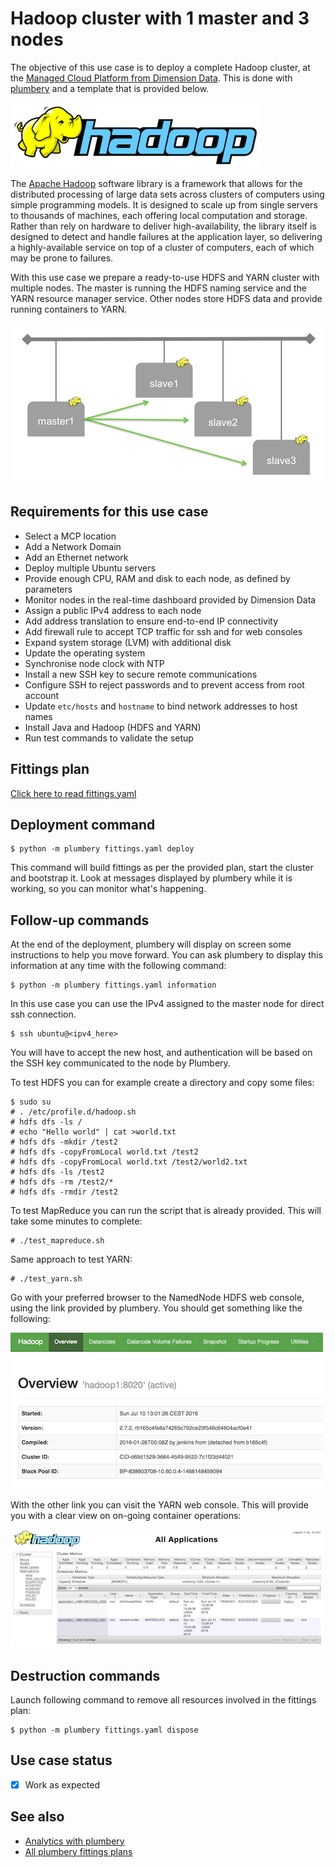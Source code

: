 # Hadoop cluster with 1 master and 3 nodes

The objective of this use case is to deploy a complete Hadoop cluster, at the [Managed Cloud Platform from Dimension Data](http://cloud.dimensiondata.com/eu/en/).
This is done with [plumbery](https://developer.dimensiondata.com/display/PLUM/Plumbery) and a template that is provided below.

![Hadoop](hadoop.png)

The [Apache Hadoop](https://hadoop.apache.org) software library is a framework that allows for the distributed processing
of large data sets across clusters of computers using simple programming models.
It is designed to scale up from single servers to thousands of machines, each offering local computation and storage.
Rather than rely on hardware to deliver high-availability, the library itself is
designed to detect and handle failures at the application layer, so delivering a highly-available
service on top of a cluster of computers, each of which may be prone to failures.

With this use case we prepare a ready-to-use HDFS and YARN cluster with multiple nodes. The master is running
the HDFS naming service and the YARN resource manager service. Other nodes store HDFS data and provide running containers to YARN.

![Architecture](architecture.png)

## Requirements for this use case

* Select a MCP location
* Add a Network Domain
* Add an Ethernet network
* Deploy multiple Ubuntu servers
* Provide enough CPU, RAM and disk to each node, as defined by parameters
* Monitor nodes in the real-time dashboard provided by Dimension Data
* Assign a public IPv4 address to each node
* Add address translation to ensure end-to-end IP connectivity
* Add firewall rule to accept TCP traffic for ssh and for web consoles
* Expand system storage (LVM) with additional disk
* Update the operating system
* Synchronise node clock with NTP
* Install a new SSH key to secure remote communications
* Configure SSH to reject passwords and to prevent access from root account
* Update `etc/hosts` and `hostname` to bind network addresses to host names
* Install Java and Hadoop (HDFS and YARN)
* Run test commands to validate the setup

## Fittings plan

[Click here to read fittings.yaml](fittings.yaml)

## Deployment command

    $ python -m plumbery fittings.yaml deploy

This command will build fittings as per the provided plan, start the cluster
and bootstrap it. Look at messages displayed by plumbery while it is
working, so you can monitor what's happening.

## Follow-up commands

At the end of the deployment, plumbery will display on screen some instructions
to help you move forward. You can ask plumbery to display this information
at any time with the following command:

    $ python -m plumbery fittings.yaml information


In this use case you can use the IPv4 assigned to the master node for direct ssh
connection.

    $ ssh ubuntu@<ipv4_here>


You will have to accept the new host, and authentication will be based on
the SSH key communicated to the node by Plumbery.

To test HDFS you can for example create a directory and copy some files:

    $ sudo su
    # . /etc/profile.d/hadoop.sh
    # hdfs dfs -ls /
    # echo "Hello world" | cat >world.txt
    # hdfs dfs -mkdir /test2
    # hdfs dfs -copyFromLocal world.txt /test2
    # hdfs dfs -copyFromLocal world.txt /test2/world2.txt
    # hdfs dfs -ls /test2
    # hdfs dfs -rm /test2/*
    # hdfs dfs -rmdir /test2


To test MapReduce you can run the script that is already provided. This will take
some minutes to complete:

    # ./test_mapreduce.sh


Same approach to test YARN:

    # ./test_yarn.sh


Go with your preferred browser to the NamedNode HDFS web console,
using the link provided by plumbery. You should get something like the following:

![HDFS console](hdfs-console.png)

With the other link you can visit the YARN web console. This will provide you
with a clear view on on-going container operations:

![YARN console](yarn-console.png)

## Destruction commands

Launch following command to remove all resources involved in the fittings plan:

    $ python -m plumbery fittings.yaml dispose

## Use case status

- [x] Work as expected

## See also

- [Analytics with plumbery](../)
- [All plumbery fittings plans](../../)

